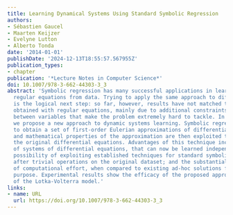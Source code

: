 ```yaml
---
title: Learning Dynamical Systems Using Standard Symbolic Regression
authors:
- Sébastien Gaucel
- Maarten Keijzer
- Evelyne Lutton
- Alberto Tonda
date: '2014-01-01'
publishDate: '2024-12-13T18:55:57.567955Z'
publication_types:
- chapter
publication: '*Lecture Notes in Computer Science*'
doi: 10.1007/978-3-662-44303-3_3
abstract: 'Symbolic regression has many successful applications in learning free-form
  regular equations from data. Trying to apply the same approach to differential equations
  is the logical next step: so far, however, results have not matched the quality
  obtained with regular equations, mainly due to additional constraints and dependencies
  between variables that make the problem extremely hard to tackle. In this paper
  we propose a new approach to dynamic systems learning. Symbolic regression is used
  to obtain a set of first-order Eulerian approximations of differential equations,
  and mathematical properties of the approximation are then exploited to reconstruct
  the original differential equations. Advantages of this technique include the de-coupling
  of systems of differential equations, that can now be learned independently; the
  possibility of exploiting established techniques for standard symbolic regression,
  after trivial operations on the original dataset; and the substantial reduction
  of computational effort, when compared to existing ad-hoc solutions for the same
  purpose. Experimental results show the efficacy of the proposed approach on an instance
  of the Lotka-Volterra model.'
links:
- name: URL
  url: https://doi.org/10.1007/978-3-662-44303-3_3
---
```

